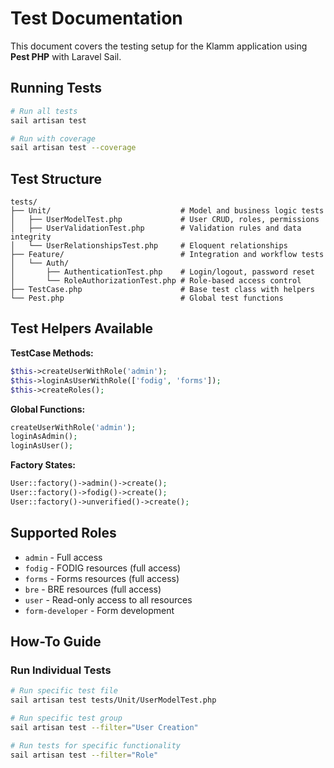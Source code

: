 # Test Documentation

This document covers the testing setup for the Klamm application using **Pest PHP** with Laravel Sail.

## Running Tests

```bash
# Run all tests
sail artisan test

# Run with coverage
sail artisan test --coverage
```

## Test Structure

```
tests/
├── Unit/                             # Model and business logic tests
│   ├── UserModelTest.php             # User CRUD, roles, permissions
│   ├── UserValidationTest.php        # Validation rules and data integrity  
│   └── UserRelationshipsTest.php     # Eloquent relationships
├── Feature/                          # Integration and workflow tests
│   └── Auth/
│       ├── AuthenticationTest.php    # Login/logout, password reset
│       └── RoleAuthorizationTest.php # Role-based access control
├── TestCase.php                      # Base test class with helpers
└── Pest.php                          # Global test functions
```

## Test Helpers Available

**TestCase Methods:**
```php
$this->createUserWithRole('admin');
$this->loginAsUserWithRole(['fodig', 'forms']);
$this->createRoles();
```

**Global Functions:**
```php
createUserWithRole('admin');
loginAsAdmin();
loginAsUser();
```

**Factory States:**
```php
User::factory()->admin()->create();
User::factory()->fodig()->create();
User::factory()->unverified()->create();
```

## Supported Roles

- `admin` - Full access
- `fodig` - FODIG resources (full access)
- `forms` - Forms resources (full access)
- `bre` - BRE resources (full access)
- `user` - Read-only access to all resources
- `form-developer` - Form development

## How-To Guide

### Run Individual Tests

```bash
# Run specific test file
sail artisan test tests/Unit/UserModelTest.php

# Run specific test group
sail artisan test --filter="User Creation"

# Run tests for specific functionality
sail artisan test --filter="Role"
```